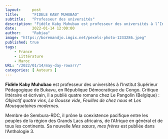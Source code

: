 ```yaml
---
layout:     post 
title:      "FIDELE KABY MUHUBAO"
subtitle:   "Professeur des universités"
description: "Fidèle Kaby Muhubao est professeur des universités à l’Institut Supérieur Pédagogique de Bukavu, en République Démocratique du Congo. Critique littéraire et écrivain, il a publié quatre romans chez Le Pangolin (Belgique) : Objectif quatre vins, La Gousse vide, Feuilles de chez nous et Les Mousquetaires modernes. "
date:       2022-01-14 12:00:00
author:     "Rabiaa"
image: "https://boremandjo.imgix.net/pexels-photo-1233286.jpeg"
published: true
tags:
    - France 
    - Littérature
    - Maroc
URL: "/2022/01/14/may-day-rowarr/"
categories: [ Auteurs ]
---
```



**Fidèle Kaby Muhubao** est professeur des universités à l’Institut Supérieur Pédagogique de Bukavu, en République Démocratique du Congo. Critique littéraire et écrivain, il a publié quatre romans chez Le Pangolin (Belgique) : *Objectif quatre vins*, *La Gousse vide*, *Feuilles de chez nous* et *Les Mousquetaires modernes*. 

Membre de Sembura-RDC, il prône la coexistence pacifique entre les peuples de la région des Grands Lacs africains, de l’Afrique en général et de tous les continents. Sa nouvelle *Mes sœurs, mes frères* est publiée dans l’Anthologie 3.